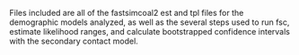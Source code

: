 Files included are all of the fastsimcoal2 est and tpl files for the demographic models analyzed, as well as the several steps used to run fsc, estimate likelihood ranges, and calculate bootstrapped confidence intervals with the secondary contact model.
